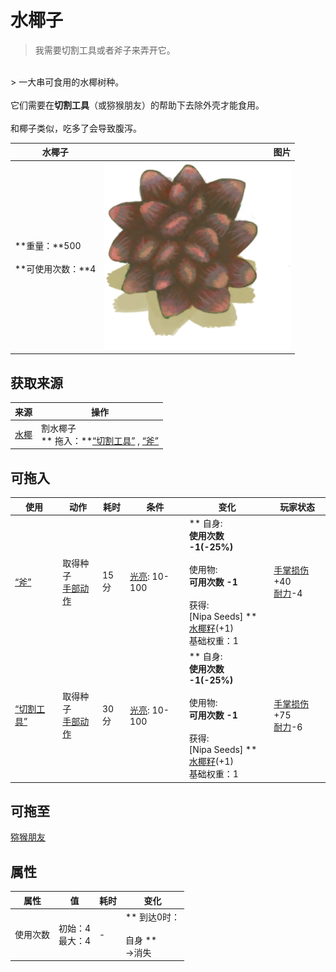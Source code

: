 # 水椰子  
> 我需要切割工具或者斧子来弄开它。  
<br>  
> 一大串可食用的水椰树种。<br><br>它们需要在<b>切割工具</b>（或猕猴朋友）的帮助下去除外壳才能食用。<br><br>和椰子类似，吃多了会导致腹泻。  
  
  水椰子  |   图片   
 ----  |  ----:   
 **重量：**500<br><br>**可使用次数：**4  |  <img decoding="async" src="Sprite/NipaFruit.png" href="a.md" style="max-width:300px;max-height:300px;">   
  
## 获取来源  
来源  |  操作  
----  |  ----  
[水椰](NipaPalm.md)  |  割水椰子<br>** 拖入：**[“切割工具”](tag_Cutter.md) , [“斧”](tag_Axe.md)  
## 可拖入  
使用  |  动作  |  耗时  |  条件  |  变化  |  玩家状态  
----  |  ----  |  ----  |  ----  |  ----  |  ----  
[“斧”](tag_Axe.md)  |  取得种子<br>[手部动作](HandAction.md)  |  15分  |  [光亮](Light.md): 10-100  |  ** 自身: **<br>使用次数  -1(-25%)<br><br>** 使用物: **<br>可用次数  -1<br><br>** 获得: **<br>** [Nipa Seeds]  **<br>  [水椰籽](NipaSeeds.md)(+1)<br>基础权重：1  |  [手掌损伤](HandDamage.md)+40<br>[耐力](Stamina.md)-4  
[“切割工具”](tag_Cutter.md)  |  取得种子<br>[手部动作](HandAction.md)  |  30分  |  [光亮](Light.md): 10-100  |  ** 自身: **<br>使用次数  -1(-25%)<br><br>** 使用物: **<br>可用次数  -1<br><br>** 获得: **<br>** [Nipa Seeds]  **<br>  [水椰籽](NipaSeeds.md)(+1)<br>基础权重：1  |  [手掌损伤](HandDamage.md)+75<br>[耐力](Stamina.md)-6  
## 可拖至  
[猕猴朋友](MacaqueFriend.md)  
## 属性   
属性  |  值  |  耗时  |  变化  
----  |  ----  |  ----  |  ----  
使用次数  |  初始：4<br>最大：4  |  -  |  ** 到达0时： **<br><br>** 自身 **<br>→消失  


<script>document.title="水椰子 - 卡牌生存百科 Card Survival Wiki";</script>